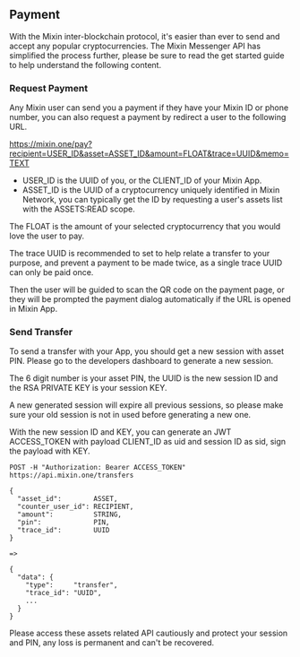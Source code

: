## Payment

With the Mixin inter-blockchain protocol, it's easier than ever to send and accept any popular cryptocurrencies. The Mixin Messenger API has simplified the process further, please be sure to read the get started guide to help understand the following content.

### Request Payment
Any Mixin user can send you a payment if they have your Mixin ID or phone number, you can also request a payment by redirect a user to the following URL.

https://mixin.one/pay?recipient=USER_ID&asset=ASSET_ID&amount=FLOAT&trace=UUID&memo=TEXT

- USER_ID is the UUID of you, or the CLIENT_ID of your Mixin App.
- ASSET_ID is the UUID of a cryptocurrency uniquely identified in Mixin Network, you can typically get the ID by requesting a user's assets list with the ASSETS:READ scope.

The FLOAT is the amount of your selected cryptocurrency that you would love the user to pay.

The trace UUID is recommended to set to help relate a transfer to your purpose, and prevent a payment to be made twice, as a single trace UUID can only be paid once.

Then the user will be guided to scan the QR code on the payment page, or they will be prompted the payment dialog automatically if the URL is opened in Mixin App.

### Send Transfer
To send a transfer with your App, you should get a new session with asset PIN. Please go to the developers dashboard to generate a new session.

The 6 digit number is your asset PIN, the UUID is the new session ID and the RSA PRIVATE KEY is your session KEY.

A new generated session will expire all previous sessions, so please make sure your old session is not in used before generating a new one.

With the new session ID and KEY, you can generate an JWT ACCESS_TOKEN with payload CLIENT_ID as uid and session ID as sid, sign the payload with KEY.
```
POST -H "Authorization: Bearer ACCESS_TOKEN" https://api.mixin.one/transfers

{
  "asset_id":        ASSET,
  "counter_user_id": RECIPIENT,
  "amount":          STRING,
  "pin":             PIN,
  "trace_id":        UUID
}

=>

{
  "data": {
    "type":     "transfer",
    "trace_id": "UUID",
    ...
  }
}

```
Please access these assets related API cautiously and protect your session and PIN, any loss is permanent and can't be recovered.